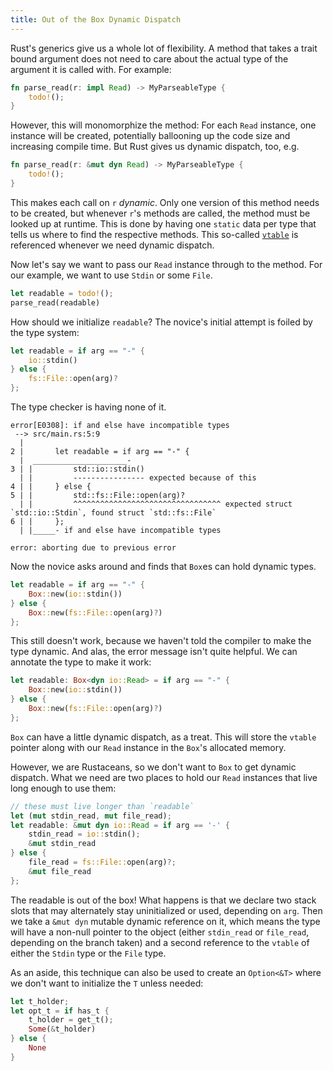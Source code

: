 ```yaml
---
title: Out of the Box Dynamic Dispatch
---
```


Rust's generics give us a whole lot of flexibility. A method that takes
a trait bound argument does not need to care about the actual type of
the argument it is called with. For example:

```rust
fn parse_read(r: impl Read) -> MyParseableType {
    todo!();
}
```

However, this will monomorphize the method: For each `Read` instance,
one instance will be created, potentially ballooning up the code size
and increasing compile time. But Rust gives us dynamic dispatch, too,
e.g.

```rust
fn parse_read(r: &mut dyn Read) -> MyParseableType {
    todo!();
}
```

This makes each call on `r` *dynamic*. Only one version of this method 
needs to be created, but whenever `r`'s methods are called, the method 
must be looked up at runtime. This is done by having one `static` data 
per type that tells us where to find the respective methods. This
so-called [`vtable`] is referenced whenever we need dynamic dispatch.

[`vtable`]: https://en.wikipedia.org/wiki/Virtual_method_table

Now let's say we want to pass our `Read` instance through to the 
method. For our example, we want to use `Stdin` or some `File`.

```rust
let readable = todo!();
parse_read(readable)
```

How should we initialize `readable`? The novice's initial attempt is
foiled by the type system:

```rust
let readable = if arg == "-" {
    io::stdin()
} else {
    fs::File::open(arg)?
};
```

The type checker is having none of it.

```text
error[E0308]: if and else have incompatible types
 --> src/main.rs:5:9
  |
2 |       let readable = if arg == "-" {
  |  _____________________-
3 | |         std::io::stdin()
  | |         ---------------- expected because of this
4 | |     } else {
5 | |         std::fs::File::open(arg)?
  | |         ^^^^^^^^^^^^^^^^^^^^^^^^^^^^^^^^^ expected struct `std::io::Stdin`, found struct `std::fs::File`
6 | |     };
  | |_____- if and else have incompatible types

error: aborting due to previous error
```

Now the novice asks around and finds that `Box`es can hold dynamic
types.

```rust
let readable = if arg == "-" {
    Box::new(io::stdin())
} else {
    Box::new(fs::File::open(arg)?)
};
```

This still doesn't work, because we haven't told the compiler to make
the type dynamic. And alas, the error message isn't quite helpful. We
can annotate the type to make it work:

```rust
let readable: Box<dyn io::Read> = if arg == "-" {
    Box::new(io::stdin())
} else {
    Box::new(fs::File::open(arg)?)
};
```

`Box` can have a little dynamic dispatch, as a treat. This will store
the `vtable` pointer along with our `Read` instance in the `Box`'s
allocated memory.

However, we are Rustaceans, so we don't want to `Box` to get dynamic 
dispatch. What we need are two places to hold our `Read` instances that 
live long enough to use them:

```rust
// these must live longer than `readable`
let (mut stdin_read, mut file_read);
let readable: &mut dyn io::Read = if arg == '-' {
    stdin_read = io::stdin();
    &mut stdin_read
} else {
    file_read = fs::File::open(arg)?;
    &mut file_read
};
```

The readable is out of the box! What happens is that we declare two 
stack slots that may alternately stay uninitialized or used, depending 
on `arg`. Then we take a `&mut dyn` mutable dynamic reference on it, 
which means the type will have a non-null pointer to the object (either 
`stdin_read` or `file_read`, depending on the branch taken) and a 
second reference to the `vtable` of either the `Stdin` type or the 
`File` type.

As an aside, this technique can also be used to create an `Option<&T>`
where we don't want to initialize the `T` unless needed:

```rust
let t_holder;
let opt_t = if has_t {
    t_holder = get_t();
    Some(&t_holder)
} else {
    None
}
```
